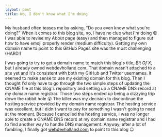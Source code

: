 ```yaml
---
layout: post
title: No, I don't know what I'm doing
---
```


My husband often teases me by asking, "Do you even know what you're doing?" When it comes to this blog site, no, I have no clue what I'm doing :weary: I was able to revise my About page (easy) and then managed to figure out how to have emoji properly render (medium difficulty). Getting my own domain name to point to this GitHub Pages site was the most challenging (HARD!)

I was going to try to get a domain name to match this blog's title, *Bit Of X*, but I already owned webdevholland.com. That domain wasn't attached to a site yet and it's consistent with both my GitHub and Twitter usernames. It seemed to make sense to use my existing domain for this blog. Then I thought I'd only have to go through the two simple steps of updating the CNAME file at this blog's repository and setting up a CNAME DNS record at my domain name registrar. Those two steps ended up being a dizzying trip down the rabbit hole :dizzy_face: The killer was my decision to discontinue the hosting service provided by my domain name registrar. The hosting service was excellent, but I didn't want to pay for something I wasn't going to need at the moment. Because I cancelled the hosting service, I was no longer able to create a CNAME DNS record at my domain name registrar and I had to find another way to handle DNS management. Anyway, after a lot of fumbling, I finally got [webdevholland.com](http://www.webdevholland.com/) to point to this blog :relieved:


